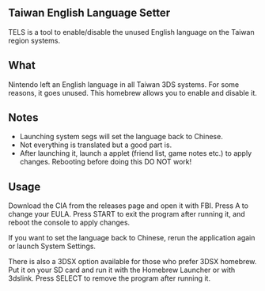 ## Taiwan English Language Setter

TELS is a tool to enable/disable the unused English language on the Taiwan region systems.

## What

Nintendo left an English language in all Taiwan 3DS systems. For some reasons, it goes unused. This homebrew allows you to enable and disable it.

## Notes

- Launching system segs will set the language back to Chinese.
- Not everything is translated but a good part is.
- After launching it, launch a applet (friend list, game notes etc.) to apply changes. Rebooting before doing this DO NOT work!

## Usage

Download the CIA from the releases page and open it with FBI. Press A to change your EULA. Press START to exit the program after running it, and reboot the console to apply changes.

If you want to set the language back to Chinese, rerun the application again or launch System Settings.

There is also a 3DSX option available for those who prefer 3DSX homebrew. Put it on your SD card and run it with the Homebrew Launcher or with 3dslink. Press SELECT to remove the program after running it.
